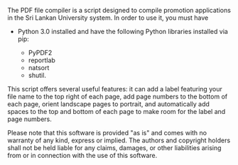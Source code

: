 The PDF file compiler is a script designed to compile promotion applications in the Sri Lankan University system. In order to use it, you must have 
- Python 3.0 installed 
and have the following Python libraries installed via pip: 

  - PyPDF2
  - reportlab
  - natsort
  - shutil.

This script offers several useful features: it can add a label featuring your file name to the top right of each page, add page numbers to the bottom of each page, orient landscape pages to portrait, and automatically add spaces to the top and bottom of each page to make room for the label and page numbers.

Please note that this software is provided "as is" and comes with no warranty of any kind, express or implied. The authors and copyright holders shall not be held liable for any claims, damages, or other liabilities arising from or in connection with the use of this software.
